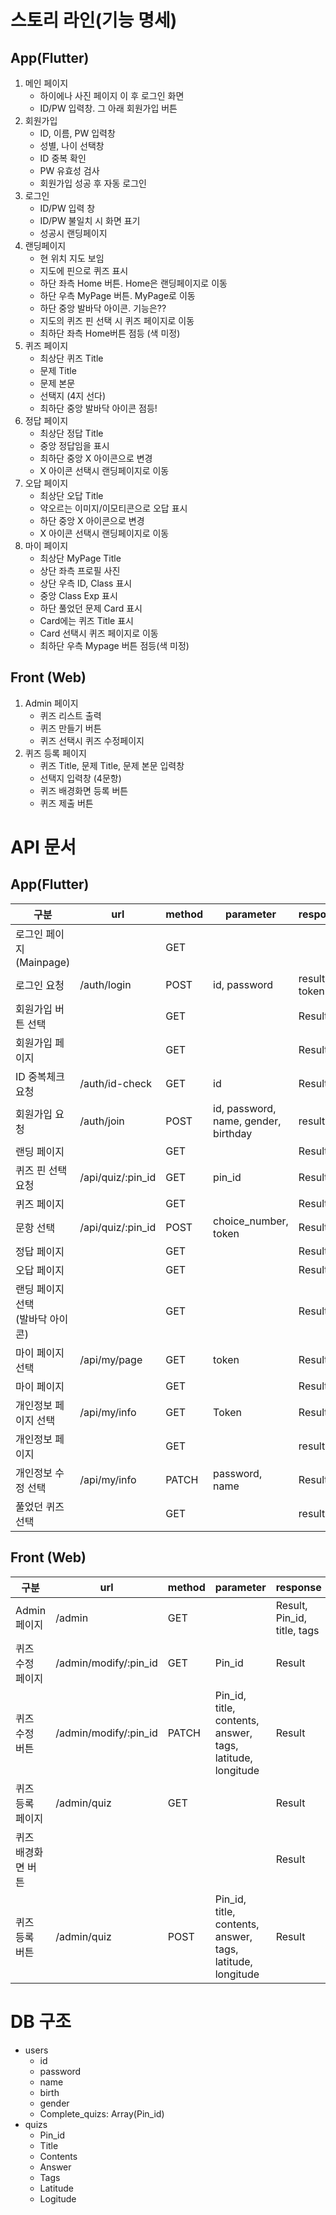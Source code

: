 # 스토리 라인(기능 명세)

## App(Flutter)

1. 메인 페이지
   - 하이에나 사진 페이지 이 후 로그인 화면
   - ID/PW 입력창. 그 아래 회원가입 버튼
2. 회원가입
   - ID, 이름, PW 입력창
   - 성별, 나이 선택창
   - ID 중복 확인
   - PW 유효성 검사
   - 회원가입 성공 후 자동 로그인
3. 로그인
   - ID/PW 입력 창
   - ID/PW 불일치 시 화면 표기
   - 성공시 랜딩페이지
4. 랜딩페이지
   - 현 위치 지도 보임
   - 지도에 핀으로 퀴즈 표시
   - 하단 좌측 Home 버튼. Home은 랜딩페이지로 이동
   - 하단 우측 MyPage 버튼. MyPage로 이동
   - 하단 중앙 발바닥 아이콘. 기능은??
   - 지도의 퀴즈 핀 선택 시 퀴즈 페이지로 이동
   - 최하단 좌측 Home버튼 점등 (색 미정)
5. 퀴즈 페이지
   - 최상단 퀴즈 Title
   - 문제 Title
   - 문제 본문
   - 선택지 (4지 선다)
   - 최하단 중앙 발바닥 아이콘 점등!
6. 정답 페이지
   - 최상단 정답 Title
   - 중앙 정답임을 표시
   - 최하단 중앙 X 아이콘으로 변경
   - X 아이콘 선택시 랜딩페이지로 이동
7. 오답 페이지
   - 최상단 오답 Title
   - 약오르는 이미지/이모티콘으로 오답 표시
   - 하단 중앙 X 아이콘으로 변경
   - X 아이콘 선택시 랜딩페이지로 이동
8. 마이 페이지
   - 최상단 MyPage Title
   - 상단 좌측 프로필 사진
   - 상단 우측 ID, Class 표시
   - 중앙 Class Exp 표시
   - 하단 풀었던 문제 Card 표시
   - Card에는 퀴즈 Title 표시
   - Card 선택시 퀴즈 페이지로 이동
   - 최하단 우측 Mypage 버튼 점등(색 미정)

## Front (Web)

1. Admin 페이지
   - 퀴즈 리스트 출력
   - 퀴즈 만들기 버튼
   - 퀴즈 선택시 퀴즈 수정페이지
2. 퀴즈 등록 페이지
   - 퀴즈 Title, 문제 Title, 문제 본문 입력창
   - 선택지 입력창 (4문항)
   - 퀴즈 배경화면 등록 버튼
   - 퀴즈 제출 버튼

# API 문서

## App(Flutter)

| 구분                                  | url               | method | parameter                            | response      |
| ------------------------------------- | ----------------- | ------ | ------------------------------------ | ------------- |
| 로그인 페이지(Mainpage)               |                   | GET    |                                      |               |
| 로그인 요청                           | /auth/login       | POST   | id, password                         | result, token |
| 회원가입 버튼 선택                    |                   | GET    |                                      | Result        |
| 회원가입 페이지                       |                   | GET    |                                      | Result        |
| ID 중복체크 요청                      | /auth/id-check    | GET    | id                                   | Result        |
| 회원가입  요청                        | /auth/join        | POST   | id, password, name, gender, birthday | result        |
| 랜딩 페이지                           |                   | GET    |                                      | Result        |
| 퀴즈 핀 선택 요청                     | /api/quiz/:pin_id | GET    | pin_id                               | Result        |
| 퀴즈 페이지                           |                   | GET    |                                      | Result        |
| 문항 선택                             | /api/quiz/:pin_id | POST   | choice_number, token                 | Result        |
| 정답 페이지                           |                   | GET    |                                      | Result        |
| 오답 페이지                           |                   | GET    |                                      | Result        |
| 랜딩 페이지 선택<br />(발바닥 아이콘) |                   | GET    |                                      | Result        |
| 마이 페이지 선택                      | /api/my/page      | GET    | token                                | Result        |
| 마이 페이지                           |                   | GET    |                                      | Result        |
| 개인정보 페이지 선택                  | /api/my/info      | GET    | Token                                | Result        |
| 개인정보 페이지                       |                   | GET    |                                      | result        |
| 개인정보 수정 선택                    | /api/my/info      | PATCH  | password, name                       | Result        |
| 풀었던 퀴즈 선택                      |                   | GET    |                                      | result        |

## Front (Web)

| 구분               | url                   | method | parameter                                                  | response                    |
| ------------------ | --------------------- | ------ | ---------------------------------------------------------- | --------------------------- |
| Admin 페이지       | /admin                | GET    |                                                            | Result, Pin_id, title, tags |
| 퀴즈 수정 페이지   | /admin/modify/:pin_id | GET    | Pin_id                                                     | Result                      |
| 퀴즈 수정 버튼     | /admin/modify/:pin_id | PATCH  | Pin_id, title, contents, answer, tags, latitude, longitude | Result                      |
| 퀴즈 등록 페이지   | /admin/quiz           | GET    |                                                            | Result                      |
| 퀴즈 배경화면 버튼 |                       |        |                                                            | Result                      |
| 퀴즈 등록 버튼     | /admin/quiz           | POST   | Pin_id, title, contents, answer, tags, latitude, longitude | Result                      |

# DB 구조

* users
  * id
  * password
  * name
  * birth
  * gender
  * Complete_quizs: Array(Pin_id)
* quizs
  * Pin_id
  * Title
  * Contents
  * Answer
  * Tags
  * Latitude
  * Logitude